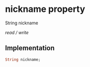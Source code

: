 


# nickname property







String nickname
  
_<span class="feature">read / write</span>_






## Implementation

```dart
String nickname;
```







